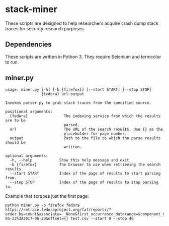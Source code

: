 # stack-miner
These scripts are designed to help researchers acquire crash dump stack traces for security research purposes.

## Dependencies

These scripts are written in Python 3. They require Selenium and termcolor to run.

## miner.py

```
usage: miner.py [-h] [-b {firefox}] [--start START] [--stop STOP]
                {fedora} url output

Invokes parser.py to grab stack traces from the specified source.

positional arguments:
  {fedora}                The indexing service from which the results are to be
                          parsed.
  url                     The URL of the search results. Use {} as the
                          placeholder for page number.
  output                  Path to the file to which the parse results should be
                          written.

optional arguments:
  -h, --help            Show this help message and exit
  -b {firefox}          The browser to use when retrieving the search results.
  --start START         Index of the page of results to start parsing from.
  --stop STOP           Index of the page of results to stop parsing to.
```
Example that scrapes just the first page:

```
python miner.py -b firefox fedora https://retrace.fedoraproject.org/faf/reports/?order_by=count&associate=__None&first_occurrence_daterange=&component_names=&last_occurrence_daterange=2017-05-22%3A2017-06-20&offset={} test.csv --start 0 --stop 40
```
